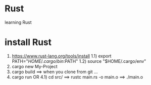 # Rust
learning Rust
# install Rust
1) https://www.rust-lang.org/tools/install
1.1) export PATH="$HOME/.cargo/bin:$PATH"
1.2) source "$HOME/.cargo/env" 
2) cargo new My-Project
3) cargo build ==> when you clone from git ...
4) cargo run
OR 
4.1) cd src/ ==> rustc main.rs -o main.o ==> ./main.o